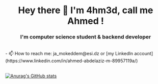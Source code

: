 # <div align="center">  Hey there 👋 I'm 4hm3d, call me Ahmed ! </div>



### <div align="center"> I'm computer science student & backend developer </div>
<br>
<!--
- 🔭 I’m currently working on interesting projects <br>
- 🌱 I’m currently learning ML <br>
- 👯 I’m looking to collaborate on projects based on ML &/ DL <br>
- 💬 Ask me about anything i know or need to know x) <br>
-->
- 📫 How to reach me: ja_mokeddem@esi.dz or [my LinkedIn account](https://www.linkedin.com/in/ahmed-abdelaziz-m-89957119a/) <br><br>


<!--
**ahmedmokeddem/ahmedmokeddem** is a ✨ _special_ ✨ repository because its `README.md` (this file) appears on your GitHub profile.

Here are some ideas to get you started:

- 🔭 I’m currently contributing to some cool projects 
- 🌱 I’m currently learning ML & DL and backend dev
- 👯 I’m looking to collaborate on projects based on ML &/ DL
- 🤔 I’m looking for help with ...
- 💬 Ask me about i know or need to know x)

- 😄 Pronouns: ...
- ⚡ Fun fact: ...
-->
[![Anurag's GitHub stats](https://github-readme-stats.vercel.app/api?username=ahmedmokeddem&count_private=true&show_icons=true&theme=merko)](https://github.com/anuraghazra/github-readme-stats)  

